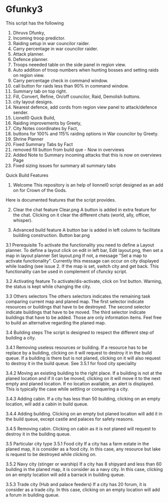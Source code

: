 # Gfunky3
This script has the following
1. Dhruvs Dfunky, 
2. Incoming troop predictor.
3. Raiding setup in war councilor raider.
4. Carry percentage in war councilor raider.
5. Attack planner.
6. Defence planner.
7. Troops neeeded table on the side panel in region view.
8. Auto addition of troop numbers when hunting bosses and setting raids on region view.
9. Carry percentage check in command window.
10. call button for raids less than 90% in command window.
11. Summary tab on top right.
12. Fill, Convert, Refine, On/off councilor, Raid, Demolish buttons.
13. city layout designs.
14. Nearest defence, add cords from region view panel to attack/defence sender.
15. Lionell0 Quick Build, 
16. Raiding improvements by Greety, 
17. City Notes coordinates by Fact,  
18. buttons for 100% and 115% raiding options in War councilor by Greety.
19. Shrine Planner
20. Fixed Summary Tabs by Fact
21. removed fill button from build que - Now in overviews
22. Added Note to Summary incoming attacks that this is now on overviews Page
23. Fixed sizing issues for summary all summary tabs

Quick Build Features
1. Welcome
This repository is an help of lionnel0 script designed as an add on for Crown of the Gods. 

Here is documented features that the script provides. 

2. Clear the chat feature
Clear.png A button is added in extra feature for the chat. Clicking on it clear the different chats (world, ally, officer, whisper).

3. Advanced build feature
A button bar is added in left column to facilitate building construction. Button bar.png

3.1 Prerequisite
To activate the functionality you need to define a Layout planner. To define a layout click on edit in left bar, Edit layout.png, then set a map in layout planner Set layout.png If not, a message "Set a map to activate functionality". Currently this message can occur on city displayed while loading (see issue 2. If the map is set, switch city and get back. This functionality can be used in complement of cfuncky script.

3.2 Activating feature
To activate/dis-activate, click on 1rst button. Warning, the status is kept while changing the city.

3.3 Others selectors
The others selectors indicates the remaining task comparing current map and planed map. The first selector indicate resources or buildings that have to be destroyed. The second selector indicate buildings that have to be moved. The third selector indicate buildings that have to be added. Those are only information items. Feel free to build an alternative regarding the planed map.

3.4 Building steps
The script is designed to respect the different step of building a city.

3.4.1 Removing useless resources or building.
If a resource has to be replace by a building, clicking on it will request to destroy it in the build queue. If a building is there but is not planed, clicking on it will also request to destroy it in the build queue. See 3.5.1 for food city speciality

3.4.2 Moving an existing building to the right place.
If a building is not at the planed location and if it can be moved, clicking on it will move it to the next empty and planed location. If no location available, an alert is displayed. This is typically the case while settling or conquering a city.

3.4.3 Adding cabin.
If a city has less than 50 building, clicking on an empty location, will add a cabin in build queue.

3.4.4 Adding building.
Clicking on an empty but planed location will add it in the build queue, except castle and palaces for safety reasons.

3.4.5 Removing cabin.
Clicking on cabin as it is not planed will request to destroy it in the building queue.

3.5 Particular city type
3.5.1 Food city
If a city has a farm estate in the planed map, it is consider as a food city. In this case, any resource but lake is request to be destroyed while clicking on.

3.5.2 Navy city (stinger or warship)
If a city has 8 shipyard and less than 60 building in the planed map, it is consider as a navy city. In this case, clicking on an empty location will add a barrack in building queue.

3.5.3 Trade city (Hub and palace feeders)
If a city has 20 forum, it is consider as a trade city. In this case, clicking on an empty location will add a forum in building queue.
